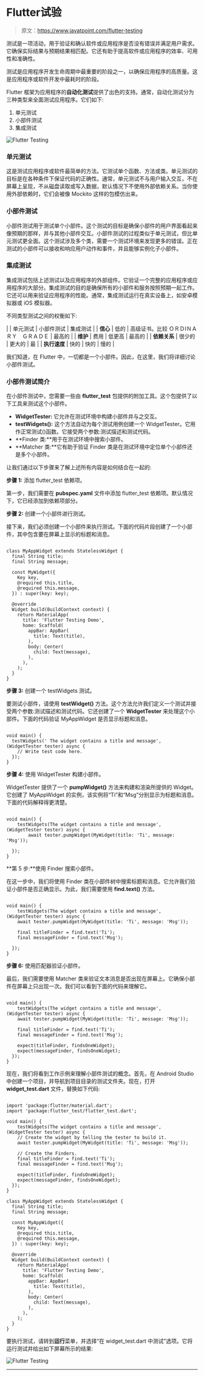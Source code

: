 # Flutter试验

> 原文：<https://www.javatpoint.com/flutter-testing>

测试是一项活动，用于验证和确认软件或应用程序是否没有错误并满足用户需求。它确保实际结果与预期结果相匹配。它还有助于提高软件或应用程序的效率、可用性和准确性。

测试是应用程序开发生命周期中最重要的阶段之一，以确保应用程序的高质量。这是应用程序或软件开发中最耗时的阶段。

Flutter 框架为应用程序的**自动化测试**提供了出色的支持。通常，自动化测试分为三种类型来全面测试应用程序。它们如下:

1.  单元测试
2.  小部件测试
3.  集成测试

![Flutter Testing](img/4ae7b1e9be68e00f7411f38a5e23d6d7.png)

### 单元测试

这是测试应用程序或软件最简单的方法。它测试单个函数、方法或类。单元测试的目标是在各种条件下保证代码的正确性。通常，单元测试不与用户输入交互，不在屏幕上呈现，不从磁盘读取或写入数据，默认情况下不使用外部依赖关系。当你使用外部依赖时，它们会被像 Mockito 这样的包模仿出来。

### 小部件测试

小部件测试用于测试单个小部件。这个测试的目标是确保小部件的用户界面看起来像预期的那样，并与其他小部件交互。小部件测试的过程类似于单元测试，但比单元测试更全面。这个测试涉及多个类，需要一个测试环境来发现更多的错误。正在测试的小部件可以接收和响应用户动作和事件，并且能够实例化子小部件。

### 集成测试

集成测试包括上述测试以及应用程序的外部组件。它验证一个完整的应用程序或应用程序的大部分。集成测试的目的是确保所有的小部件和服务按照预期一起工作。它还可以用来验证应用程序的性能。通常，集成测试运行在真实设备上，如安卓模拟器或 iOS 模拟器。

不同类型测试之间的权衡如下:

|  | 单元测试 | 小部件测试 | 集成测试 |
| **信心** | 低的 | 高级证书。比较 ＯＲＤIＮＡＲＹ　ＧＲＡＤＥ | 最高的 |
| **维护** | 费用 | 低更高 | 最高的 |
| **依赖关系** | 很少的 | 更大的 | 最 |
| **执行速度** | 快的 | 快的 | 慢的 |

我们知道，在 Flutter 中，一切都是一个小部件。因此，在这里，我们将详细讨论小部件测试。

### 小部件测试简介

在小部件测试中，您需要一些由 **flutter_test** 包提供的附加工具。这个包提供了以下工具来测试这个小部件。

*   **WidgetTester:** 它允许在测试环境中构建小部件并与之交互。
*   **testWidgets():** 这个方法自动为每个测试用例创建一个 WidgetTester。它用作正常测试()函数。它接受两个参数:测试描述和测试代码。
*   **Finder 类:**用于在测试环境中搜索小部件。
*   **Matcher 类:**它有助于验证 Finder 类是在测试环境中定位单个小部件还是多个小部件。

让我们通过以下步骤来了解上述所有内容是如何结合在一起的:

**步骤 1:** 添加 flutter_test 依赖项。

第一步，我们需要在 **pubspec.yaml** 文件中添加 flutter_test 依赖项。默认情况下，它已经添加到依赖项部分。

**步骤 2:** 创建一个小部件进行测试。

接下来，我们必须创建一个小部件来执行测试。下面的代码片段创建了一个小部件，其中包含要在屏幕上显示的标题和消息。

```

class MyAppWidget extends StatelessWidget {
  final String title;
  final String message;

  const MyWidget({
    Key key,
    @required this.title,
    @required this.message,
  }) : super(key: key);

  @override
  Widget build(BuildContext context) {
    return MaterialApp(
      title: 'Flutter Testing Demo',
      home: Scaffold(
        appBar: AppBar(
          title: Text(title),
        ),
        body: Center(
          child: Text(message),
        ),
      ),
    );
  }
}

```

**步骤 3:** 创建一个 testWidgets 测试。

要测试小部件，请使用 **testWidget()** 方法。这个方法允许我们定义一个测试并接受两个参数:测试描述和测试代码。它还创建了一个 **WidgetTester** 来处理这个小部件。下面的代码验证 MyAppWidget 是否显示标题和消息。

```

void main() {
  testWidgets(' The widget contains a title and message', (WidgetTester tester) async {
    // Write test code here.
  });
}

```

**步骤 4:** 使用 WidgetTester 构建小部件。

WidgetTester 提供了一个 **pumpWidget()** 方法来构建和渲染所提供的 Widget。它创建了 MyAppWidget 的实例，该实例将“Ti”和“Msg”分别显示为标题和消息。下面的代码解释得更清楚。

```

void main() {
    testWidgets(The widget contains a title and message', (WidgetTester tester) async {
        await tester.pumpWidget(MyWidget(title: 'Ti', message: 'Msg'));

  });
}

```

**第 5 步:**使用 Finder 搜索小部件。

在这一步中，我们将使用 Finder 类在小部件树中搜索标题和消息。它允许我们验证小部件是否正确显示。为此，我们需要使用 **find.text()** 方法。

```

void main() {
    testWidgets(The widget contains a title and message', (WidgetTester tester) async {
    await tester.pumpWidget(MyWidget(title: 'Ti', message: 'Msg'));

    final titleFinder = find.text('Ti');
    final messageFinder = find.text('Msg');

  });
}

```

**步骤 6:** 使用匹配器验证小部件。

最后，我们需要使用 Matcher 类来验证文本消息是否出现在屏幕上。它确保小部件在屏幕上只出现一次。我们可以看到下面的代码来理解它。

```

void main() {
    testWidgets(The widget contains a title and message', (WidgetTester tester) async {
    await tester.pumpWidget(MyWidget(title: 'Ti', message: 'Msg'));

    final titleFinder = find.text('Ti');
    final messageFinder = find.text('Msg');

    expect(titleFinder, findsOneWidget);
    expect(messageFinder, findsOneWidget);
  });
}

```

现在，我们将看到工作示例来理解小部件测试的概念。首先，在 Android Studio 中创建一个项目，并导航到项目目录的测试文件夹。现在，打开 **widget_test.dart** 文件，替换如下代码:

```

import 'package:flutter/material.dart';
import 'package:flutter_test/flutter_test.dart';

void main() {
    testWidgets(The widget contains a title and message', (WidgetTester tester) async {
    // Create the widget by telling the tester to build it.
    await tester.pumpWidget(MyWidget(title: 'Ti', message: 'Msg'));

    // Create the Finders.
    final titleFinder = find.text('Ti');
    final messageFinder = find.text('Msg');

    expect(titleFinder, findsOneWidget);
    expect(messageFinder, findsOneWidget);
  });
}

class MyAppWidget extends StatelessWidget {
  final String title;
  final String message;

  const MyAppWidget({
    Key key,
    @required this.title,
    @required this.message,
  }) : super(key: key);

  @override
  Widget build(BuildContext context) {
    return MaterialApp(
      title: 'Flutter Testing Demo',
      home: Scaffold(
        appBar: AppBar(
          title: Text(title),
        ),
        body: Center(
          child: Text(message),
        ),
      ),
    );
  }
}

```

要执行测试，请转到**运行**菜单，并选择“在 widget_test.dart 中测试”选项。它将运行测试并给出如下屏幕所示的结果:

![Flutter Testing](img/81d257bff3ab2b3af7cfeee75de26a8f.png)

* * *